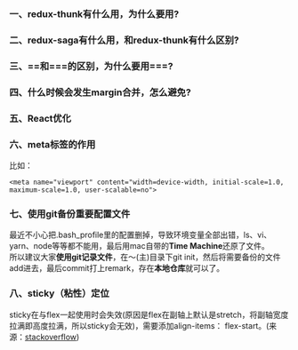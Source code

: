 ### 一、redux-thunk有什么用，为什么要用?

### 二、redux-saga有什么用，和redux-thunk有什么区别?

### 三、==和===的区别，为什么要用===?

### 四、什么时候会发生margin合并，怎么避免?

### 五、React优化

### 六、meta标签的作用
比如：  

    <meta name="viewport" content="width=device-width, initial-scale=1.0, maximum-scale=1.0, user-scalable=no">

### 七、使用git备份重要配置文件
最近不小心把.bash_profile里的配置删掉，导致环境变量全部出错，ls、vi、yarn、node等等都不能用，最后用mac自带的**Time Machine**还原了文件。   
所以建议大家**使用git记录文件**，在～(主)目录下git init，然后将需要备份的文件add进去，最后commit打上remark，存在**本地仓库**就可以了。

### 八、sticky（粘性）定位
sticky在与flex一起使用时会失效(原因是flex在副轴上默认是stretch，将副轴宽度拉满即高度拉满，所以sticky会无效)，需要添加align-items： flex-start。(来源：<a href="https://stackoverflow.com/questions/44446671/my-position-sticky-element-isnt-sticky-when-using-flexbox">stackoverflow</a>)
